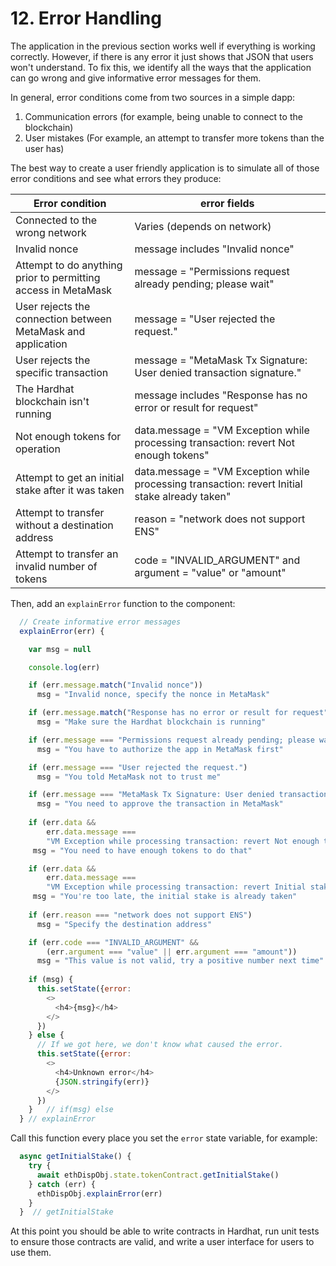 # 12. Error Handling

The application in the previous section works well if everything is working correctly. However, if there is any error it just shows that JSON that users
won't understand. To fix this, we identify all the ways that the application can go wrong and give informative error messages for them.

In general, error conditions come from two sources in a simple dapp:

1. Communication errors (for example, being unable to connect to the blockchain)
1. User mistakes (For example, an attempt to transfer more tokens than the user has)

The best way to create a user friendly application is to simulate all of those error conditions and see what errors they produce:

| Error condition                                   | error fields    |
|---------------------------------------------------|-----------------------------|
| Connected to the wrong network                    | Varies (depends on network)                                                     |
| Invalid nonce     |  message includes "Invalid nonce" |
| Attempt to do anything prior to permitting access in MetaMask | message = "Permissions request already pending; please wait" |
| User rejects the connection between MetaMask and application | message = "User rejected the request." |
| User rejects the specific transaction | message = "MetaMask Tx Signature: User denied transaction signature." |
| The Hardhat blockchain isn't running | message includes "Response has no error or result for request" |
| Not enough tokens for operation                   | data.message = "VM Exception while processing transaction: revert Not enough tokens" |
| Attempt to get an initial stake after it was taken | data.message = "VM Exception while processing transaction: revert Initial stake already taken" |
| Attempt to transfer without a destination address | reason = "network does not support ENS" |
| Attempt to transfer an invalid number of tokens | code = "INVALID_ARGUMENT" and argument = "value" or "amount" |

Then, add an `explainError` function to the component:

```js
  // Create informative error messages
  explainError(err) {

    var msg = null

    console.log(err)

    if (err.message.match("Invalid nonce"))
      msg = "Invalid nonce, specify the nonce in MetaMask"

    if (err.message.match("Response has no error or result for request"))
      msg = "Make sure the Hardhat blockchain is running"

    if (err.message === "Permissions request already pending; please wait")
      msg = "You have to authorize the app in MetaMask first"

    if (err.message === "User rejected the request.")
      msg = "You told MetaMask not to trust me"

    if (err.message === "MetaMask Tx Signature: User denied transaction signature.")
      msg = "You need to approve the transaction in MetaMask"
    
    if (err.data &&
        err.data.message ===
        "VM Exception while processing transaction: revert Not enough tokens")
     msg = "You need to have enough tokens to do that"

    if (err.data &&
        err.data.message ===
        "VM Exception while processing transaction: revert Initial stake already taken")
     msg = "You're too late, the initial stake is already taken"    
     
    if (err.reason === "network does not support ENS")
      msg = "Specify the destination address"

    if (err.code === "INVALID_ARGUMENT" &&
        (err.argument === "value" || err.argument === "amount"))
      msg = "This value is not valid, try a positive number next time"
      
    if (msg) {
      this.setState({error:
        <>
          <h4>{msg}</h4>
        </>
      })
    } else {
      // If we got here, we don't know what caused the error.
      this.setState({error:
        <>
          <h4>Unknown error</h4>
          {JSON.stringify(err)}
        </>
      })
    }   // if(msg) else      
  } // explainError      
```

Call this function every place you set the `error` state variable, for example:

```js
  async getInitialStake() {
    try {
      await ethDispObj.state.tokenContract.getInitialStake()
    } catch (err) {
      ethDispObj.explainError(err)
    }
  }  // getInitialStake
```

At this point you should be able to write contracts in Hardhat, run unit tests to ensure those contracts are valid, and write a user interface for users to use them.

